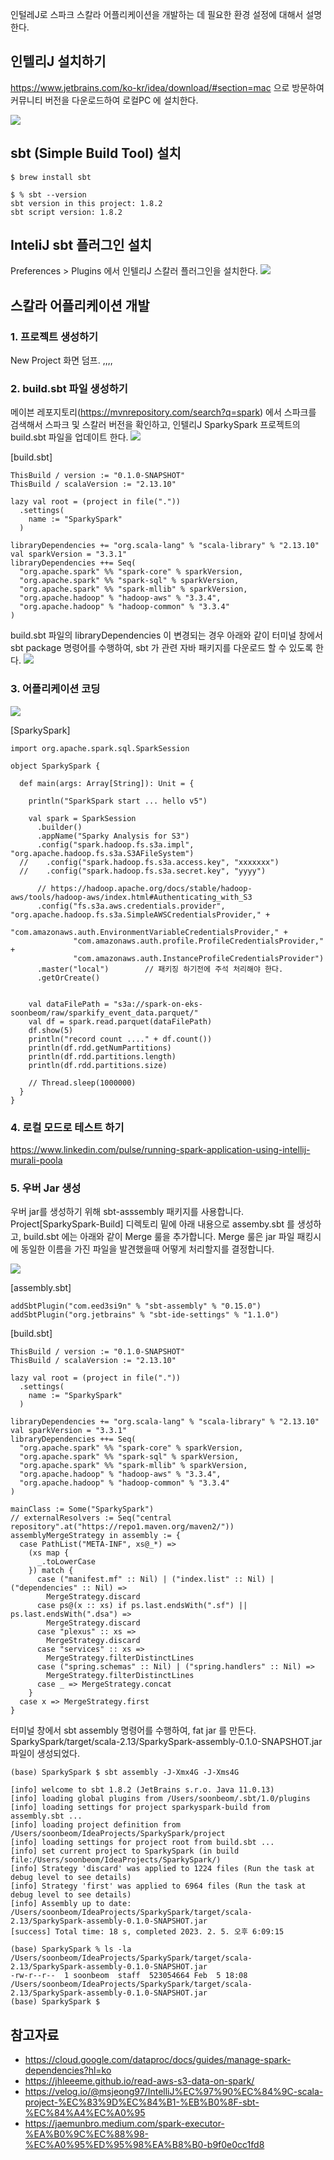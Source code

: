 인털레J로 스파크 스칼라 어플리케이션을 개발하는 데 필요한 환경 설정에 대해서 설명한다.


## 인텔리J 설치하기 ##
https://www.jetbrains.com/ko-kr/idea/download/#section=mac 으로 방문하여 커뮤니티 버전을 다운로드하여 로컬PC 에 설치한다.

![](https://github.com/gnosia93/spark-on-eks/blob/main/images/intelij-community.png)


## sbt (Simple Build Tool) 설치 ##
```
$ brew install sbt

$ % sbt --version
sbt version in this project: 1.8.2
sbt script version: 1.8.2
```

## InteliJ sbt 플러그인 설치  ##

Preferences > Plugins 에서 인텔리J 스칼러 플러그인을 설치한다.
![](https://github.com/gnosia93/spark-on-eks/blob/main/images/intelij-scala-plugin.png)


## 스칼라 어플리케이션 개발 ##

### 1. 프로젝트 생성하기 ###

New Project 화면 덤프.
,,,,
 
### 2. build.sbt 파일 생성하기 ###

메이븐 레포지토리(https://mvnrepository.com/search?q=spark) 에서 스파크를 검색해서 스파크 및 스칼러 버전을 확인하고, 인텔리J SparkySpark 프로젝트의 build.sbt 파일을 업데이트 한다. 
![](https://github.com/gnosia93/spark-on-eks/blob/main/images/mvn-spark-scala.png)

[build.sbt]
```
ThisBuild / version := "0.1.0-SNAPSHOT"
ThisBuild / scalaVersion := "2.13.10"

lazy val root = (project in file("."))
  .settings(
    name := "SparkySpark"
  )

libraryDependencies += "org.scala-lang" % "scala-library" % "2.13.10"
val sparkVersion = "3.3.1"
libraryDependencies ++= Seq(
  "org.apache.spark" %% "spark-core" % sparkVersion,
  "org.apache.spark" %% "spark-sql" % sparkVersion,
  "org.apache.spark" %% "spark-mllib" % sparkVersion,
  "org.apache.hadoop" % "hadoop-aws" % "3.3.4",
  "org.apache.hadoop" % "hadoop-common" % "3.3.4"
)
```

build.sbt 파일의 libraryDependencies 이 변경되는 경우 아래와 같이 터미널 창에서 sbt package 명령어를 수행하여, 
sbt 가 관련 자바 패키지를 다운로드 할 수 있도록 한다. 
![](https://github.com/gnosia93/spark-on-eks/blob/main/images/intelij-sbt-package.png)


### 3. 어플리케이션 코딩 ###

![](https://github.com/gnosia93/spark-on-eks/blob/main/images/intelij-sparky-spark.png)

[SparkySpark]
```
import org.apache.spark.sql.SparkSession

object SparkySpark {

  def main(args: Array[String]): Unit = {

    println("SparkSpark start ... hello v5")

    val spark = SparkSession
      .builder()
      .appName("Sparky Analysis for S3")
      .config("spark.hadoop.fs.s3a.impl", "org.apache.hadoop.fs.s3a.S3AFileSystem")
  //    .config("spark.hadoop.fs.s3a.access.key", "xxxxxxx")
  //    .config("spark.hadoop.fs.s3a.secret.key", "yyyy")

      // https://hadoop.apache.org/docs/stable/hadoop-aws/tools/hadoop-aws/index.html#Authenticating_with_S3
      .config("fs.s3a.aws.credentials.provider", "org.apache.hadoop.fs.s3a.SimpleAWSCredentialsProvider," +
              "com.amazonaws.auth.EnvironmentVariableCredentialsProvider," +
              "com.amazonaws.auth.profile.ProfileCredentialsProvider," +
              "com.amazonaws.auth.InstanceProfileCredentialsProvider")
      .master("local")        // 패키징 하기전에 주석 처리해야 한다.
      .getOrCreate()


    val dataFilePath = "s3a://spark-on-eks-soonbeom/raw/sparkify_event_data.parquet/"
    val df = spark.read.parquet(dataFilePath)
    df.show(5)
    println("record count ...." + df.count())
    println(df.rdd.getNumPartitions)
    println(df.rdd.partitions.length)
    println(df.rdd.partitions.size)

    // Thread.sleep(1000000)
  }
}

```

### 4. 로컬 모드로 테스트 하기 ###

https://www.linkedin.com/pulse/running-spark-application-using-intellij-murali-poola



### 5. 우버 Jar 생성 ###
 
우버 jar를 생성하기 위해 sbt-asssembly 패키지를 사용합니다. Project[SparkySpark-Build] 디렉토리 밑에 아래 내용으로 assemby.sbt 를 생성하고, build.sbt 에는 아래와 같이 Merge 룰을 추가합니다. Merge 룰은 jar 파일 패킹시에 동일한 이름을 가진 파일을 발견했을때 어떻게 처리할지를 결정합니다.
 
![](https://github.com/gnosia93/spark-on-eks/blob/main/images/sbt-assembly-assembly.sbt.png)

[assembly.sbt]
```
addSbtPlugin("com.eed3si9n" % "sbt-assembly" % "0.15.0")
addSbtPlugin("org.jetbrains" % "sbt-ide-settings" % "1.1.0")
```
[build.sbt]
```
ThisBuild / version := "0.1.0-SNAPSHOT"
ThisBuild / scalaVersion := "2.13.10"

lazy val root = (project in file("."))
  .settings(
    name := "SparkySpark"
  )

libraryDependencies += "org.scala-lang" % "scala-library" % "2.13.10"
val sparkVersion = "3.3.1"
libraryDependencies ++= Seq(
  "org.apache.spark" %% "spark-core" % sparkVersion,
  "org.apache.spark" %% "spark-sql" % sparkVersion,
  "org.apache.spark" %% "spark-mllib" % sparkVersion,
  "org.apache.hadoop" % "hadoop-aws" % "3.3.4",
  "org.apache.hadoop" % "hadoop-common" % "3.3.4"
)

mainClass := Some("SparkySpark")
// externalResolvers := Seq("central repository".at("https://repo1.maven.org/maven2/"))
assemblyMergeStrategy in assembly := {
  case PathList("META-INF", xs@_*) =>
    (xs map {
      _.toLowerCase
    }) match {
      case ("manifest.mf" :: Nil) | ("index.list" :: Nil) | ("dependencies" :: Nil) =>
        MergeStrategy.discard
      case ps@(x :: xs) if ps.last.endsWith(".sf") || ps.last.endsWith(".dsa") =>
        MergeStrategy.discard
      case "plexus" :: xs =>
        MergeStrategy.discard
      case "services" :: xs =>
        MergeStrategy.filterDistinctLines
      case ("spring.schemas" :: Nil) | ("spring.handlers" :: Nil) =>
        MergeStrategy.filterDistinctLines
      case _ => MergeStrategy.concat
    }
  case x => MergeStrategy.first
}
```
터미널 창에서 sbt assembly 명령어를 수행하여, fat jar 를 만든다. SparkySpark/target/scala-2.13/SparkySpark-assembly-0.1.0-SNAPSHOT.jar 파일이 생성되었다. 
```
(base) SparkySpark $ sbt assembly -J-Xmx4G -J-Xms4G

[info] welcome to sbt 1.8.2 (JetBrains s.r.o. Java 11.0.13)
[info] loading global plugins from /Users/soonbeom/.sbt/1.0/plugins
[info] loading settings for project sparkyspark-build from assembly.sbt ...
[info] loading project definition from /Users/soonbeom/IdeaProjects/SparkySpark/project
[info] loading settings for project root from build.sbt ...
[info] set current project to SparkySpark (in build file:/Users/soonbeom/IdeaProjects/SparkySpark/)
[info] Strategy 'discard' was applied to 1224 files (Run the task at debug level to see details)
[info] Strategy 'first' was applied to 6964 files (Run the task at debug level to see details)
[info] Assembly up to date: /Users/soonbeom/IdeaProjects/SparkySpark/target/scala-2.13/SparkySpark-assembly-0.1.0-SNAPSHOT.jar
[success] Total time: 18 s, completed 2023. 2. 5. 오후 6:09:15

(base) SparkySpark % ls -la /Users/soonbeom/IdeaProjects/SparkySpark/target/scala-2.13/SparkySpark-assembly-0.1.0-SNAPSHOT.jar
-rw-r--r--  1 soonbeom  staff  523054664 Feb  5 18:08 /Users/soonbeom/IdeaProjects/SparkySpark/target/scala-2.13/SparkySpark-assembly-0.1.0-SNAPSHOT.jar
(base) SparkySpark $ 
```



## 참고자료 ##
* https://cloud.google.com/dataproc/docs/guides/manage-spark-dependencies?hl=ko
* https://jhleeeme.github.io/read-aws-s3-data-on-spark/
* https://velog.io/@msjeong97/IntelliJ%EC%97%90%EC%84%9C-scala-project-%EC%83%9D%EC%84%B1-%EB%B0%8F-sbt-%EC%84%A4%EC%A0%95
* https://jaemunbro.medium.com/spark-executor-%EA%B0%9C%EC%88%98-%EC%A0%95%ED%95%98%EA%B8%B0-b9f0e0cc1fd8
